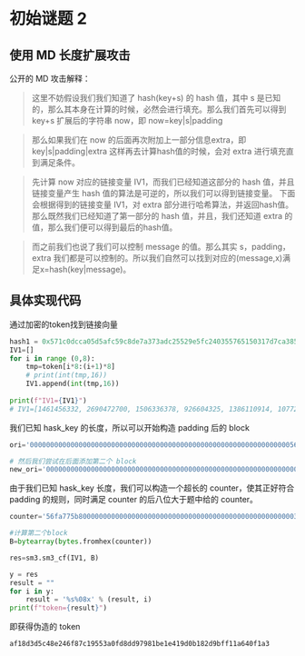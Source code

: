 # 初始谜题 2

## 使用 MD 长度扩展攻击

公开的 MD 攻击解释：

>这里不妨假设我们我们知道了 hash(key+s) 的 hash 值，其中 s 是已知的，那么其本身在计算的时候，必然会进行填充。那么我们首先可以得到 key+s 扩展后的字符串 now，即
>now=key|s|padding

>那么如果我们在 now 的后面再次附加上一部分信息extra，即
>key|s|padding|extra
>这样再去计算hash值的时候，会对 extra 进行填充直到满足条件。

>先计算 now 对应的链接变量 IV1，而我们已经知道这部分的 hash 值，并且链接变量产生 hash 值的算法是可逆的，所以我们可以得到链接变量。
>下面会根据得到的链接变量 IV1，对 extra 部分进行哈希算法，并返回hash值。
>那么既然我们已经知道了第一部分的 hash 值，并且，我们还知道 extra 的值，那么我们便可以得到最后的hash值。

>而之前我们也说了我们可以控制 message 的值。那么其实 s，padding，extra 我们都是可以控制的。所以我们自然可以找到对应的(message,x)满足x=hash(key|message)。

## 具体实现代码

通过加密的token找到链接向量
```python
hash1 = 0x571c0dcca05d5afc59c8de7a373adc25529e5fc240355765150317d7ca385b48
IV1=[]
for i in range (0,8):
    tmp=token[i*8:(i+1)*8]
    # print(int(tmp,16))
    IV1.append(int(tmp,16))
    
print(f"IV1={IV1}")
# IV1=[1461456332, 2690472700, 1506336378, 926604325, 1386110914, 1077237605, 352524247, 3392691016]
```

我们已知 hask_key 的长度，所以可以开始构造 padding 后的 block

```python
ori='000000000000000000000000000000000000000000000000000000000000000056fa775a80000000000000000000000000000000000000000000000000000120'

# 然后我们尝试在后面添加第二个 block
new_ori='000000000000000000000000000000000000000000000000000000000000000056fa775a80000000000000000000000000000000000000000000000000000120000000000000000000000000000000000000000000000000000000000000000056fa775b80000000000000000000000000000000000000000000000000000320'

```
由于我们已知 hask_key 长度，我们可以构造一个超长的 counter，使其正好符合 padding 的规则，同时满足 counter 的后八位大于题中给的 counter。
```python
counter='56fa775b80000000000000000000000000000000000000000000000000000320'

#计算第二个block
B=bytearray(bytes.fromhex(counter))

res=sm3.sm3_cf(IV1, B)

y = res
result = ""
for i in y:
    result = '%s%08x' % (result, i)
print(f"token={result}")

```
即获得伪造的 token
```
af18d3d5c48e246f87c19553a0fd8dd97981be1e419d0b182d9bff11a640f1a3
```